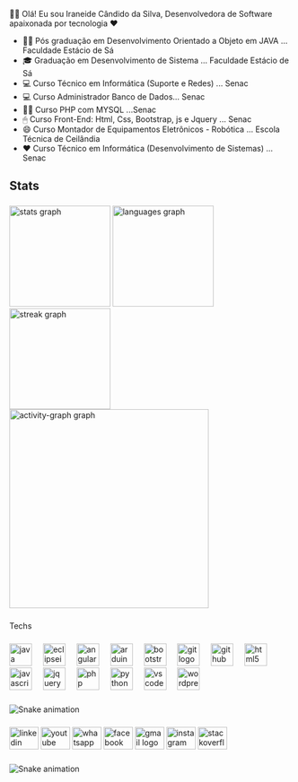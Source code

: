 🙋‍♀️ Olá! Eu sou Iraneide Cândido da Silva, Desenvolvedora de Software 
apaixonada por tecnologia ❤


- 👩‍🎓 Pós graduação em Desenvolvimento Orientado a Objeto em JAVA  ... Faculdade Estácio de Sá
- 🎓 Graduação em Desenvolvimento de Sistema ... Faculdade Estácio de Sá
- 💻 Curso Técnico em Informática (Suporte e Redes) ... Senac
- 💻 Curso Administrador Banco de Dados... Senac 
- 👩‍💻 Curso PHP com MYSQL ...Senac 
- 🖱 Curso Front-End: Html, Css, Bootstrap, js e Jquery ... Senac
- 😄 Curso Montador de Equipamentos Eletrônicos - Robótica ... Escola Técnica de Ceilândia
- ❤ Curso Técnico em Informática (Desenvolvimento de Sistemas) ... Senac

<h2 align="left">Stats</h2>

###

<div align="left">
  <img src="https://github-readme-stats.vercel.app/api?username=iraneide&hide_title=false&hide_rank=false&show_icons=true&include_all_commits=true&count_private=true&disable_animations=false&theme=radical&locale=pt-br&hide_border=false&order=1" height="180" alt="stats graph"  />
  <img src="https://github-readme-stats.vercel.app/api/top-langs?username=iraneide&locale=pt-br&hide_title=false&layout=compact&card_width=320&langs_count=5&theme=radical&hide_border=false&order=2" height="180" alt="languages graph"  />
  <img src="https://streak-stats.demolab.com?user=iraneide&locale=pt-br&mode=daily&theme=radical&hide_border=false&border_radius=5&order=3" height="180" alt="streak graph"  />
  <img src="https://github-readme-activity-graph.vercel.app/graph?username=iraneide&radius=16&theme=redical&area=true&order=5" height="355" alt="activity-graph graph"  />
</div>

###


<p align="left">Techs</p>

###

<div align="left">
  <img src="https://skillicons.dev/icons?i=java" height="40" alt="java logo"  />
  <img width="12" />
  <img src="https://skillicons.dev/icons?i=eclipse" height="40" alt="eclipseide logo"  />
  <img width="12" />
  <img src="https://skillicons.dev/icons?i=angular" height="40" alt="angularjs logo"  />
  <img width="12" />
  <img src="https://skillicons.dev/icons?i=arduino" height="40" alt="arduino logo"  />
  <img width="12" />
  <img src="https://skillicons.dev/icons?i=bootstrap" height="40" alt="bootstrap logo"  />
  <img width="12" />
  <img src="https://skillicons.dev/icons?i=git" height="40" alt="git logo"  />
  <img width="12" />
  <img src="https://skillicons.dev/icons?i=github" height="40" alt="github logo"  />
  <img width="12" />
  <img src="https://skillicons.dev/icons?i=html" height="40" alt="html5 logo"  />
  <img width="12" />
  <img src="https://skillicons.dev/icons?i=js" height="40" alt="javascript logo"  />
  <img width="12" />
  <img src="https://skillicons.dev/icons?i=jquery" height="40" alt="jquery logo"  />
  <img width="12" />
  <img src="https://skillicons.dev/icons?i=php" height="40" alt="php logo"  />
  <img width="12" />
  <img src="https://skillicons.dev/icons?i=py" height="40" alt="python logo"  />
  <img width="12" />
  <img src="https://skillicons.dev/icons?i=vscode" height="40" alt="vscode logo"  />
  <img width="12" />
  <img src="https://skillicons.dev/icons?i=wordpress" height="40" alt="wordpress logo"  />
</div>

###

<img src="https://raw.githubusercontent.com/iraneide/iraneide/output/snake.svg" alt="Snake animation" />

###

<div align="left">
  <img src="https://raw.githubusercontent.com/maurodesouza/profile-readme-generator/master/src/assets/icons/social/linkedin/default.svg" width="52" height="40" alt="linkedin logo"  />
  <img src="https://raw.githubusercontent.com/maurodesouza/profile-readme-generator/master/src/assets/icons/social/youtube/default.svg" width="52" height="40" alt="youtube logo"  />
  <img src="https://raw.githubusercontent.com/maurodesouza/profile-readme-generator/master/src/assets/icons/social/whatsapp/default.svg" width="52" height="40" alt="whatsapp logo"  />
  <img src="https://raw.githubusercontent.com/maurodesouza/profile-readme-generator/master/src/assets/icons/social/facebook/default.svg" width="52" height="40" alt="facebook logo"  />
  <img src="https://raw.githubusercontent.com/maurodesouza/profile-readme-generator/master/src/assets/icons/social/gmail/default.svg" width="52" height="40" alt="gmail logo"  />
  <img src="https://raw.githubusercontent.com/maurodesouza/profile-readme-generator/master/src/assets/icons/social/instagram/default.svg" width="52" height="40" alt="instagram logo"  />
  <img src="https://raw.githubusercontent.com/maurodesouza/profile-readme-generator/master/src/assets/icons/social/stackoverflow/default.svg" width="52" height="40" alt="stackoverflow logo"  />
</div>

###

<img src="https://raw.githubusercontent.com/iraneide/iraneide/output/snake.svg" alt="Snake animation" />

###



